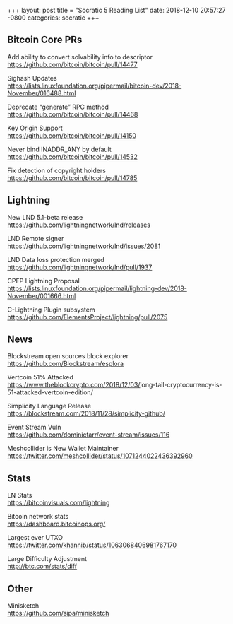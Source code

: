 +++
layout: post
title =  "Socratic 5 Reading List"
date:   2018-12-10 20:57:27 -0800
categories: socratic
+++

## Bitcoin Core PRs

Add ability to convert solvability info to descriptor   
<https://github.com/bitcoin/bitcoin/pull/14477>

Sighash Updates  
<https://lists.linuxfoundation.org/pipermail/bitcoin-dev/2018-November/016488.html>

Deprecate “generate” RPC method  
<https://github.com/bitcoin/bitcoin/pull/14468>

Key Origin Support  
<https://github.com/bitcoin/bitcoin/pull/14150>

Never bind INADDR_ANY by default  
<https://github.com/bitcoin/bitcoin/pull/14532>

Fix detection of copyright holders  
<https://github.com/bitcoin/bitcoin/pull/14785>



## Lightning

New LND 5.1-beta release  
<https://github.com/lightningnetwork/lnd/releases>

LND Remote signer  
<https://github.com/lightningnetwork/lnd/issues/2081>

LND Data loss protection merged  
<https://github.com/lightningnetwork/lnd/pull/1937>

CPFP Lightning Proposal  
<https://lists.linuxfoundation.org/pipermail/lightning-dev/2018-November/001666.html>

C-Lightning Plugin subsystem
<https://github.com/ElementsProject/lightning/pull/2075>


## News

Blockstream open sources block explorer  
<https://github.com/Blockstream/esplora>

Vertcoin 51% Attacked  
<https://www.theblockcrypto.com/2018/12/03/>long-tail-cryptocurrency-is-51-attacked-vertcoin-edition/

Simplicity Language Release  
<https://blockstream.com/2018/11/28/simplicity-github/>

Event Stream Vuln  
<https://github.com/dominictarr/event-stream/issues/116>

Meshcollider is New Wallet Maintainer  
<https://twitter.com/meshcollider/status/1071244022436392960>



## Stats

LN Stats  
<https://bitcoinvisuals.com/lightning>

Bitcoin network stats  
<https://dashboard.bitcoinops.org/>

Largest ever UTXO  
<https://twitter.com/khannib/status/1063068406981767170>

Large Difficulty Adjustment  
<http://btc.com/stats/diff>


## Other
Minisketch  
<https://github.com/sipa/minisketch>


